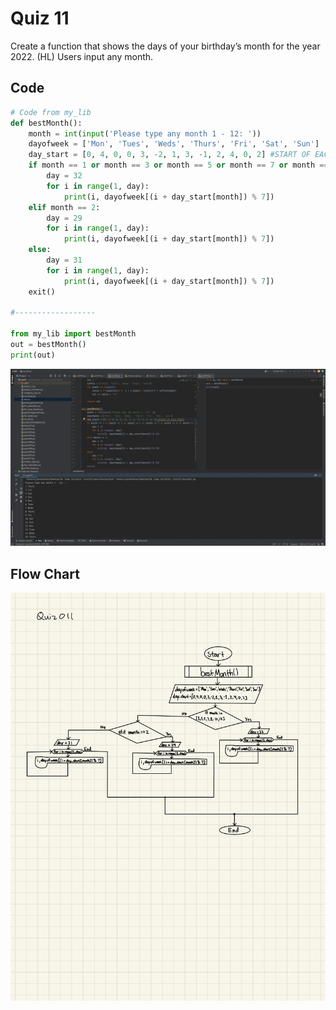 # Quiz 11
Create a function that shows the days of your birthday’s month for the year 2022. (HL) Users input any month.

## Code


```.py
# Code from my_lib
def bestMonth():
    month = int(input('Please type any month 1 - 12: '))
    dayofweek = ['Mon', 'Tues', 'Weds', 'Thurs', 'Fri', 'Sat', 'Sun']
    day_start = [0, 4, 0, 0, 3, -2, 1, 3, -1, 2, 4, 0, 2] #START OF EACH MONTH
    if month == 1 or month == 3 or month == 5 or month == 7 or month == 8 or month == 10 or month == 12:
        day = 32
        for i in range(1, day):
            print(i, dayofweek[(i + day_start[month]) % 7])
    elif month == 2:
        day = 29
        for i in range(1, day):
            print(i, dayofweek[(i + day_start[month]) % 7])
    else:
        day = 31
        for i in range(1, day):
            print(i, dayofweek[(i + day_start[month]) % 7])
    exit()
    
#------------------

from my_lib import bestMonth
out = bestMonth()
print(out)
```


![](quiz011.jpg)


## Flow Chart


![](011flowchart.jpg)


